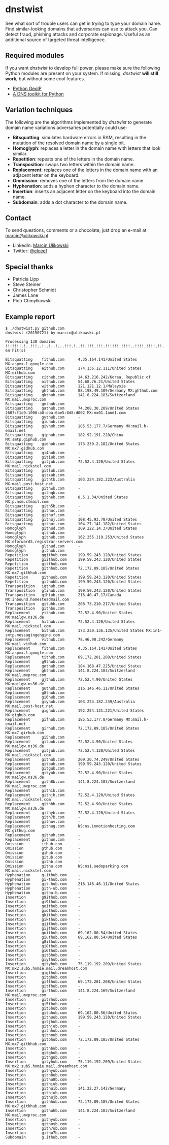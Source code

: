 dnstwist
========
See what sort of trouble users can get in trying to type your domain name. Find similar-looking domains that adversaries can use to attack you. Can detect fraud, phishing attacks and corporate espionage. Useful as an additional source of targeted threat intelligence.

Required modules
----------------
If you want *dnstwist* to develop full power, please make sure the following Python modules are present on your system. If missing, *dnstwist* **will still work**, but without some cool features.

* [Python GeoIP](https://pypi.python.org/pypi/GeoIP/)
* [A DNS toolkit for Python](http://www.dnspython.org/)

Variation techniques
--------------------
The following are the algorithms implemented by *dnstwist* to generate domain name variations adversaries potentially could use:

* **Bitsquatting**: simulates hardware errors in RAM, resulting in the mutation of the resolved domain name by a single bit.
* **Homoglyph**: replaces a letter in the domain name with letters that look similar.
* **Repetition**: repeats one of the letters in the domain name.
* **Transposition**: swaps two letters within the domain name.
* **Replacement**: replaces one of the letters in the domain name with an adjacent letter on the keyboard.
* **Ommission**: removes one of the letters from the domain name.
* **Hyphenation**: adds a hyphen character to the domain name.
* **Insertion**: inserts an adjacent letter on the keyboard into the domain name.
* **Subdomain**: adds a dot character to the domain name.

Contact
-------
To send questions, comments or a chocolate, just drop an e-mail at [marcin@ulikowski.pl](mailto:marcin@ulikowski.pl)

* LinkedIn: [Marcin Ulikowski](https://pl.linkedin.com/in/elceef)
* Twitter: [@elceef](https://twitter.com/elceef)

Special thanks
--------------
* Patricia Lipp
* Steve Steiner
* Christopher Schmidt
* James Lane
* Piotr Chmyłkowski

Example report
--------------
```
$ ./dnstwist.py github.com
dnstwist (20150721) by marcin@ulikowski.pl

Processing 138 domains !!!!!!!.!..!!!..!..!..!...!!!.!..!!.!!!.!!!.!!!!!!.!!!!..!!!!.!!!!.!!.!!!..!.......!..!..........!!.....!..!.!...!!....!...!....!..!!..... 64 hit(s)

Bitsquatting    fithub.com      4.35.164.141/United States MX:aspmx.l.google.com
Bitsquatting    eithub.com      174.136.12.111/United States MX:eithub.com
Bitsquatting    cithub.com      14.63.216.242/Korea, Republic of
Bitsquatting    oithub.com      54.68.76.21/United States
Bitsquatting    withub.com      121.121.12.1/Malaysia
Bitsquatting    ghthub.com      88.198.49.109/Germany MX:ghthub.com
Bitsquatting    gkthub.com      141.8.224.183/Switzerland MX:mail.mxproc.com
Bitsquatting    gmthub.com      -
Bitsquatting    gathub.com      74.208.30.209/United States 2607:f1c0:1000:a0:cba:6ae5:8d8:d002 MX:mx01.1and1.com
Bitsquatting    gythub.com      -
Bitsquatting    giuhub.com      -
Bitsquatting    givhub.com      185.53.177.7/Germany MX:mail.h-email.net
Bitsquatting    giphub.com      182.92.191.220/China MX:smtp.giphub.com
Bitsquatting    gidhub.com      173.239.2.182/United States MX:mx7.gidhub.com
Bitsquatting    gi4hub.com      -
Bitsquatting    gitiub.com      -
Bitsquatting    gitjub.com      72.52.4.120/United States MX:mail.nickstel.com
Bitsquatting    gitlub.com      -
Bitsquatting    gitxub.com      -
Bitsquatting    githtb.com      103.224.182.223/Australia MX:mail.post-host.net
Bitsquatting    githwb.com      -
Bitsquatting    githqb.com      -
Bitsquatting    githeb.com      8.5.1.34/United States MX:p.nsm.ctmail.com
Bitsquatting    gith5b.com      -
Bitsquatting    githuc.com      -
Bitsquatting    githuf.com      -
Bitsquatting    githuj.com      108.45.93.78/United States
Bitsquatting    githur.com      104.27.141.182/United States
Homoglyph       githud.com      209.222.14.3/United States
Homoglyph       qlthub.com      -
Homoglyph       qithub.com      162.255.119.253/United States MX:eforward5.registrar-servers.com
Homoglyph       glthud.com      -
Homoglyph       glthub.com      -
Repetition      ggithub.com     199.59.243.120/United States
Repetition      giithub.com     199.59.243.120/United States
Repetition      gitthub.com     -
Repetition      githhub.com     72.172.89.185/United States MX:mx7.githhub.com
Repetition      githuub.com     199.59.243.120/United States
Repetition      githubb.com     199.59.243.120/United States
Transposition   igthub.com      -
Transposition   gtihub.com      199.59.243.120/United States
Transposition   gihtub.com      216.40.47.17/Canada MX:inbound.homesteadmail.com
Transposition   gituhb.com      208.73.210.217/United States
Transposition   githbu.com      -
Replacement     yithub.com      72.52.4.90/United States MX:mailgw.ns36.de
Replacement     hithub.com      72.52.4.120/United States MX:mail.nickstel.com
Replacement     bithub.com      173.230.136.135/United States MX:in1-smtp.messagingengine.com
Replacement     vithub.com      78.46.90.242/Germany MX:mail.vithub.com
Replacement     fithub.com      4.35.164.141/United States MX:aspmx.l.google.com
Replacement     tithub.com      69.172.201.208/United States
Replacement     g9thub.com      -
Replacement     gothub.com      184.168.47.225/United States
Replacement     gkthub.com      141.8.224.183/Switzerland MX:mail.mxproc.com
Replacement     gjthub.com      72.52.4.90/United States MX:mailgw.ns36.de
Replacement     guthub.com      216.146.46.11/United States
Replacement     g8thub.com      -
Replacement     gi6hub.com      -
Replacement     giyhub.com      103.224.182.239/Australia MX:mail.post-host.net
Replacement     gighub.com      192.254.131.221/United States MX:gighub.com
Replacement     gifhub.com      185.53.177.8/Germany MX:mail.h-email.net
Replacement     girhub.com      72.172.89.185/United States MX:mx7.girhub.com
Replacement     gi5hub.com      -
Replacement     gituub.com      72.52.4.90/United States MX:mailgw.ns36.de
Replacement     gitjub.com      72.52.4.120/United States MX:mail.nickstel.com
Replacement     gitnub.com      209.20.74.249/United States
Replacement     gitbub.com      199.59.243.120/United States
Replacement     gitgub.com      -
Replacement     gityub.com      72.52.4.90/United States MX:mailgw.ns36.de
Replacement     gith8b.com      141.8.224.183/Switzerland MX:mail.mxproc.com
Replacement     githib.com      -
Replacement     githjb.com      72.52.4.120/United States MX:mail.nickstel.com
Replacement     githhb.com      72.52.4.90/United States MX:mailgw.ns36.de
Replacement     githyb.com      72.52.4.120/United States
Replacement     gith7b.com      -
Replacement     githuv.com      -
Replacement     githug.com      NS:ns.inmotionhosting.com MX:githug.com
Replacement     githuh.com      -
Replacement     githun.com      -
Omission        ithub.com       -
Omission        gthub.com       -
Omission        gihub.com       -
Omission        gitub.com       -
Omission        githb.com       -
Omission        githu.com       NS:ns1.sedoparking.com MX:mail.nickstel.com
Hyphenation     g-ithub.com     -
Hyphenation     gi-thub.com     -
Hyphenation     git-hub.com     216.146.46.11/United States
Hyphenation     gith-ub.com     -
Hyphenation     githu-b.com     -
Insertion       g9ithub.com     -
Insertion       gi9thub.com     -
Insertion       goithub.com     -
Insertion       giothub.com     -
Insertion       gkithub.com     -
Insertion       gikthub.com     -
Insertion       gjithub.com     -
Insertion       gijthub.com     -
Insertion       guithub.com     69.162.80.54/United States
Insertion       giuthub.com     69.162.80.54/United States
Insertion       g8ithub.com     -
Insertion       gi8thub.com     -
Insertion       gi6thub.com     -
Insertion       git6hub.com     -
Insertion       giythub.com     -
Insertion       gityhub.com     75.119.192.209/United States MX:mx2.sub5.homie.mail.dreamhost.com
Insertion       gigthub.com     -
Insertion       gitghub.com     -
Insertion       gifthub.com     69.172.201.208/United States
Insertion       gitfhub.com     -
Insertion       girthub.com     141.8.224.169/Switzerland MX:mail.mxproc.com
Insertion       gitrhub.com     -
Insertion       gi5thub.com     -
Insertion       git5hub.com     -
Insertion       gituhub.com     69.162.80.56/United States
Insertion       githuub.com     199.59.243.120/United States
Insertion       gitjhub.com     -
Insertion       githjub.com     -
Insertion       gitnhub.com     -
Insertion       githnub.com     -
Insertion       gitbhub.com     72.172.89.185/United States MX:mx7.gitbhub.com
Insertion       githbub.com     -
Insertion       gitghub.com     -
Insertion       githgub.com     -
Insertion       gityhub.com     75.119.192.209/United States MX:mx2.sub5.homie.mail.dreamhost.com
Insertion       githyub.com     -
Insertion       gith8ub.com     -
Insertion       githu8b.com     -
Insertion       githiub.com     -
Insertion       githuib.com     141.22.27.142/Germany
Insertion       githjub.com     -
Insertion       githujb.com     -
Insertion       githhub.com     72.172.89.185/United States MX:mx7.githhub.com
Insertion       githuhb.com     141.8.224.183/Switzerland MX:mail.mxproc.com
Insertion       githyub.com     -
Insertion       githuyb.com     -
Insertion       gith7ub.com     -
Insertion       githu7b.com     -
Subdomain       g.ithub.com     -
```
